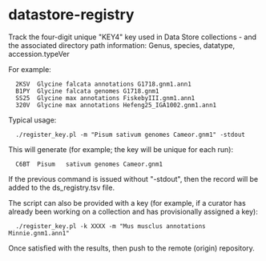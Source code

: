 # datastore-registry
Track the four-digit unique "KEY4" key used in Data Store collections - and the associated directory path information: Genus, species, datatype, accession.typeVer

For example:
```
  2KSV	Glycine	falcata	annotations	G1718.gnm1.ann1
  B1PY	Glycine	falcata	genomes	G1718.gnm1
  SS25	Glycine	max	annotations	FiskebyIII.gnm1.ann1
  320V	Glycine	max	annotations	Hefeng25_IGA1002.gnm1.ann1
```

Typical usage:
```
  ./register_key.pl -m "Pisum sativum genomes Cameor.gnm1" -stdout
```
  
This will generate (for example; the key will be unique for each run):
```
  C6BT	Pisum	sativum	genomes	Cameor.gnm1
```

If the previous command is issued without "-stdout", then the record will be added to the ds_registry.tsv file.

The script can also be provided with a key (for example, if a curator has already been working on a collection and has provisionally assigned a key):
```
  ./register_key.pl -k XXXX -m "Mus musclus annotations Minnie.gnm1.ann1" 
```

Once satisfied with the results, then push to the remote (origin) repository.


